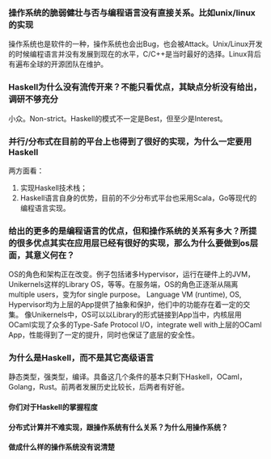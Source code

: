 ### 操作系统的脆弱健壮与否与编程语言没有直接关系。比如unix/linux的实现
操作系统也是软件的一种，操作系统也会出Bug，也会被Attack。Unix/Linux开发的时候编程语言并没有发展到现在的水平，C/C++是当时最好的选择。Linux背后有遍布全球的开源团队在维护。

### Haskell为什么没有流传开来？不能只看优点，其缺点分析没有给出，调研不够充分
小众。Non-strict。Haskell的模式不一定是Best，但至少是Interest。

### 并行/分布式在目前的平台上也得到了很好的实现，为什么一定要用Haskell
两方面看：

1. 实现Haskell技术栈；
2. Haskell语言自身的优势，目前的不少分布式平台也采用Scala，Go等现代的编程语言实现。

### 给出的更多的是编程语言的优点，但和操作系统的关系有多大？所提的很多优点其实在应用层已经有很好的实现，那么为什么要做到os层面，其意义何在？
OS的角色和架构正在改变。例子包括诸多Hypervisor，运行在硬件上的JVM，Unikernels这样的Library OS，等等。在服务端，OS的角色正逐渐从隔离multiple users，变为for single purpose。
Language VM (runtime), OS, Hypervisor均为上层的App提供了抽象和保护，他们中的功能存在着一定的交集。
像Unikernels中，OS可以以Library的形式链接到App当中，内核层用OCaml实现了众多的Type-Safe Protocol I/O，integrate well with上层的OCaml App，性能得到了一定的提升，同时也保证了底层的安全性。

### 为什么是Haskell，而不是其它高级语言
静态类型，强类型，编译。具备这几个条件的基本只剩下Haskell，OCaml，Golang，Rust。前两者发展历史比较长，后两者有好爸。

#### 你们对于Haskell的掌握程度
#### 分布式计算并不难实现，跟操作系统有什么关系？为什么用操作系统？
#### 做成什么样的操作系统没有说清楚
